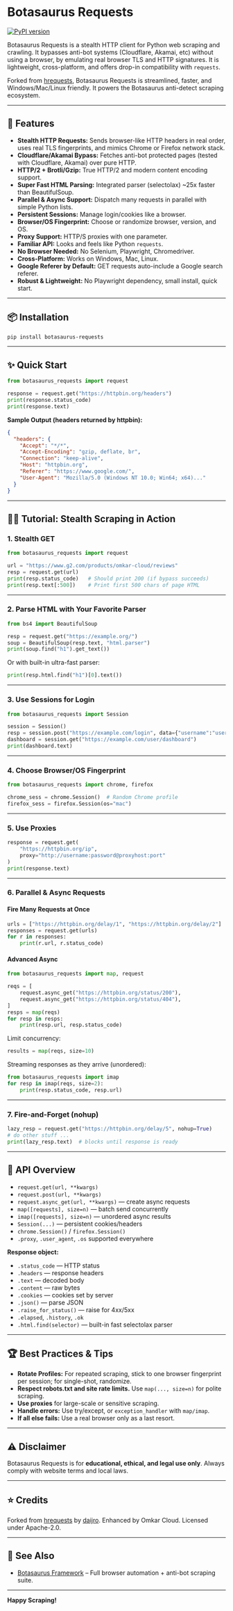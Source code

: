 # Botasaurus Requests

[![PyPI version](https://badge.fury.io/py/botasaurus-requests.svg)](https://badge.fury.io/py/botasaurus-requests)

Botasaurus Requests is a stealth HTTP client for Python web scraping and crawling. It bypasses anti-bot systems (Cloudflare, Akamai, etc) without using a browser, by emulating real browser TLS and HTTP signatures. It is lightweight, cross-platform, and offers drop-in compatibility with `requests`.

Forked from [hrequests](https://github.com/daijro/hrequests), Botasaurus Requests is streamlined, faster, and Windows/Mac/Linux friendly. It powers the Botasaurus anti-detect scraping ecosystem.

---

## 🚀 Features

* **Stealth HTTP Requests:** Sends browser-like HTTP headers in real order, uses real TLS fingerprints, and mimics Chrome or Firefox network stack.
* **Cloudflare/Akamai Bypass:** Fetches anti-bot protected pages (tested with Cloudflare, Akamai) over pure HTTP.
* **HTTP/2 + Brotli/Gzip:** True HTTP/2 and modern content encoding support.
* **Super Fast HTML Parsing:** Integrated parser (selectolax) \~25x faster than BeautifulSoup.
* **Parallel & Async Support:** Dispatch many requests in parallel with simple Python lists.
* **Persistent Sessions:** Manage login/cookies like a browser.
* **Browser/OS Fingerprint:** Choose or randomize browser, version, and OS.
* **Proxy Support:** HTTP/S proxies with one parameter.
* **Familiar API:** Looks and feels like Python `requests`.
* **No Browser Needed:** No Selenium, Playwright, Chromedriver.
* **Cross-Platform:** Works on Windows, Mac, Linux.
* **Google Referer by Default:** GET requests auto-include a Google search referer.
* **Robust & Lightweight:** No Playwright dependency, small install, quick start.

---

## 📦 Installation

```bash
pip install botasaurus-requests
```

---

## ✨ Quick Start

```python
from botasaurus_requests import request

response = request.get("https://httpbin.org/headers")
print(response.status_code)
print(response.text)
```

**Sample Output (headers returned by httpbin):**

```json
{
  "headers": {
    "Accept": "*/*",
    "Accept-Encoding": "gzip, deflate, br",
    "Connection": "keep-alive",
    "Host": "httpbin.org",
    "Referer": "https://www.google.com/",
    "User-Agent": "Mozilla/5.0 (Windows NT 10.0; Win64; x64)..."
  }
}
```

---

## 🧑‍💻 Tutorial: Stealth Scraping in Action

### 1. Stealth GET

```python
from botasaurus_requests import request

url = "https://www.g2.com/products/omkar-cloud/reviews"
resp = request.get(url)
print(resp.status_code)   # Should print 200 (if bypass succeeds)
print(resp.text[:500])    # Print first 500 chars of page HTML
```

---

### 2. Parse HTML with Your Favorite Parser

```python
from bs4 import BeautifulSoup

resp = request.get("https://example.org/")
soup = BeautifulSoup(resp.text, "html.parser")
print(soup.find("h1").get_text())
```

Or with built-in ultra-fast parser:

```python
print(resp.html.find("h1")[0].text())
```

---

### 3. Use Sessions for Login

```python
from botasaurus_requests import Session

session = Session()
resp = session.post("https://example.com/login", data={"username":"user", "password":"pass"})
dashboard = session.get("https://example.com/user/dashboard")
print(dashboard.text)
```

---

### 4. Choose Browser/OS Fingerprint

```python
from botasaurus_requests import chrome, firefox

chrome_sess = chrome.Session()  # Random Chrome profile
firefox_sess = firefox.Session(os="mac")
```

---

### 5. Use Proxies

```python
response = request.get(
    "https://httpbin.org/ip",
    proxy="http://username:password@proxyhost:port"
)
print(response.text)
```

---

### 6. Parallel & Async Requests

#### Fire Many Requests at Once

```python
urls = ["https://httpbin.org/delay/1", "https://httpbin.org/delay/2"]
responses = request.get(urls)
for r in responses:
    print(r.url, r.status_code)
```

#### Advanced Async

```python
from botasaurus_requests import map, request

reqs = [
    request.async_get("https://httpbin.org/status/200"),
    request.async_get("https://httpbin.org/status/404"),
]
resps = map(reqs)
for resp in resps:
    print(resp.url, resp.status_code)
```

Limit concurrency:

```python
results = map(reqs, size=10)
```

Streaming responses as they arrive (unordered):

```python
from botasaurus_requests import imap
for resp in imap(reqs, size=2):
    print(resp.status_code, resp.url)
```

---

### 7. Fire-and-Forget (nohup)

```python
lazy_resp = request.get("https://httpbin.org/delay/5", nohup=True)
# do other stuff ...
print(lazy_resp.text)  # blocks until response is ready
```

---

## 🧩 API Overview

* `request.get(url, **kwargs)`
* `request.post(url, **kwargs)`
* `request.async_get(url, **kwargs)` — create async requests
* `map([requests], size=n)` — batch send concurrently
* `imap([requests], size=n)` — unordered async results
* `Session(...)` — persistent cookies/headers
* `chrome.Session()` / `firefox.Session()`
* `.proxy`, `.user_agent`, `.os` supported everywhere

**Response object:**

* `.status_code` — HTTP status
* `.headers` — response headers
* `.text` — decoded body
* `.content` — raw bytes
* `.cookies` — cookies set by server
* `.json()` — parse JSON
* `.raise_for_status()` — raise for 4xx/5xx
* `.elapsed`, `.history`, `.ok`
* `.html.find(selector)` — built-in fast selectolax parser

---

## 🏆 Best Practices & Tips

* **Rotate Profiles:** For repeated scraping, stick to one browser fingerprint per session; for single-shot, randomize.
* **Respect robots.txt and site rate limits.** Use `map(..., size=n)` for polite scraping.
* **Use proxies** for large-scale or sensitive scraping.
* **Handle errors:** Use try/except, or `exception_handler` with `map/imap`.
* **If all else fails:** Use a real browser only as a last resort.

---

## ⚠️ Disclaimer

Botasaurus Requests is for **educational, ethical, and legal use only**.
Always comply with website terms and local laws.

---

## ⭐ Credits

Forked from [hrequests](https://github.com/daijro/hrequests) by [daijro](https://github.com/daijro).
Enhanced by Omkar Cloud.
Licensed under Apache-2.0.

---

## 🔗 See Also

* [Botasaurus Framework](https://github.com/omkarcloud/botasaurus) – Full browser automation + anti-bot scraping suite.

---

**Happy Scraping!**
